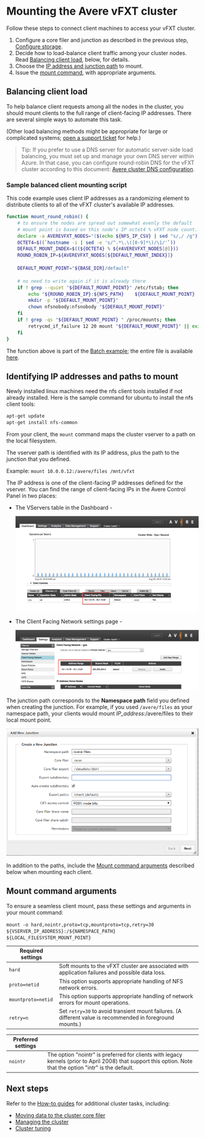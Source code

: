 # Mounting the Avere vFXT cluster

Follow these steps to connect client machines to access your vFXT cluster.

1. Configure a core filer and junction as described in the previous step, [Configure storage](configure_storage.md).
1. Decide how to load-balance client traffic among your cluster nodes. Read [Balancing client load](#balancing-client-load), below, for details. 
1. Choose the [IP address and junction path](#identifying-ip-addresses-and-paths-to-mount) to mount.
1. Issue the [mount command](#mount-command-arguments), with appropriate arguments.


## Balancing client load

To help balance client requests among all the nodes in the cluster, you should mount clients to the full range of client-facing IP addresses. There are several simple ways to automate this task. 

(Other load balancing methods might be appropriate for large or complicated systems; [open a support ticket](engage_support.md#raise-a-support-ticket-for-your-avere-vfxt) for help.)

> Tip: If you prefer to use a DNS server for automatic server-side load balancing, you must set up and manage your own DNS server within Azure. In that case, you can configure round-robin DNS for the vFXT cluster according to this document: [Avere cluster DNS configuration](configure_dns.md).

### Sample balanced client mounting script

This code example uses client IP addresses as a randomizing element to distribute clients to all of the vFXT cluster's available IP addresses. 

```bash
function mount_round_robin() {
    # to ensure the nodes are spread out somewhat evenly the default 
    # mount point is based on this node's IP octet4 % vFXT node count.
    declare -a AVEREVFXT_NODES="($(echo ${NFS_IP_CSV} | sed "s/,/ /g"))"
    OCTET4=$((`hostname -i | sed -e 's/^.*\.\([0-9]*\)/\1/'`))
    DEFAULT_MOUNT_INDEX=$((${OCTET4} % ${#AVEREVFXT_NODES[@]}))
    ROUND_ROBIN_IP=${AVEREVFXT_NODES[${DEFAULT_MOUNT_INDEX}]}

    DEFAULT_MOUNT_POINT="${BASE_DIR}/default"

    # no need to write again if it is already there
    if ! grep --quiet "${DEFAULT_MOUNT_POINT}" /etc/fstab; then
        echo "${ROUND_ROBIN_IP}:${NFS_PATH}    ${DEFAULT_MOUNT_POINT}    nfs hard,nointr,proto=tcp,mountproto=tcp,retry=30 0 0" >> /etc/fstab
        mkdir -p "${DEFAULT_MOUNT_POINT}"
        chown nfsnobody:nfsnobody "${DEFAULT_MOUNT_POINT}"
    fi
    if ! grep -qs "${DEFAULT_MOUNT_POINT} " /proc/mounts; then
        retrycmd_if_failure 12 20 mount "${DEFAULT_MOUNT_POINT}" || exit 1
    fi   
} 
```
The function above is part of the [Batch example](../maya_azure_batch_avere_vfxt_demo.md); the entire file is available [here](../../../src/tutorials/mayabatch/centosbootstrap.sh).

## Identifying IP addresses and paths to mount

Newly installed linux machines need the nfs client tools installed if not already installed.  Here is the sample command for ubuntu to install the nfs client tools:

```bash
apt-get update
apt-get install nfs-common
```

From your client, the ``mount`` command maps the cluster vserver to a path on the local filesystem.  

The vserver path is identified with its IP address, plus the path to the junction that you defined.

Example: ``mount 10.0.0.12:/avere/files /mnt/vfxt``

The IP address is one of the client-facing IP addresses defined for the vserver. You can find the range of client-facing IPs in the Avere Control Panel in two places:

* The VServers table in the Dashboard - 
 
  ![Dashboard tab of the Avere Control Panel with the VServer tab selected in the data table below the graph, and the IP address section circled](images/ip_addresses_dashboard.png)

* The Client Facing Network settings page - 

  ![Settings > VServer > Client Facing Network configuration page with a circle around the Address Range section of the table for a particular vserver](images/ip_addresses_settings.png)

The junction path corresponds to the **Namespace path** field you defined when creating the junction. For example, if you used ``/avere/files`` as your namespace path, your clients would mount *IP_address*:/avere/files to their local mount point. 

!["Add new junction" dialog with /avere/files in the namespace path field](images/create_junction_example.png)

In addition to the paths, include the [Mount command arguments](#mount-command-arguments) described below when mounting each client.

## Mount command arguments

To ensure a seamless client mount, pass these settings and arguments in your mount command: 

``mount -o hard,nointr,proto=tcp,mountproto=tcp,retry=30 ${VSERVER_IP_ADDRESS}:/${NAMESPACE_PATH} ${LOCAL_FILESYSTEM_MOUNT_POINT}``


| Required settings | |
--- | --- 
``hard`` | Soft mounts to the vFXT cluster are associated with application failures and possible data loss. 
``proto=netid`` | This option supports appropriate handling of NFS network errors.
``mountproto=netid`` | This option supports appropriate handling of network errors for mount operations.
``retry=n`` | Set ``retry=30`` to avoid transient mount failures. (A different value is recommended in foreground mounts.)

| Preferred settings  | |
--- | --- 
``nointr``            | The option "nointr" is preferred for clients with legacy kernels (prior to April 2008) that support this option. Note that the option "intr" is the default.


## Next steps 

Refer to the [How-to guides](https://github.com/Azure/Avere#how-to-guides) for additional cluster tasks, including: 
* [Moving data to the cluster core filer](getting_data_onto_vfxt.md)
* [Managing the cluster](start_stop_vfxt-py.md)
* [Cluster tuning](tuning.md)
